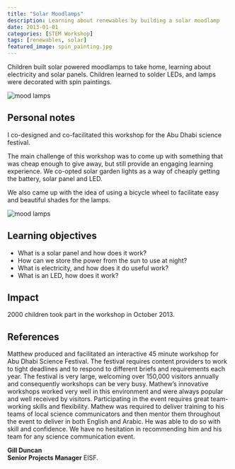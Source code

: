 ```yaml
---
title: "Solar Moodlamps"
description: Learning about renewables by building a solar moodlamp
date: 2013-01-01
categories: [STEM Workshop]
tags: [renewables, solar]
featured_image: spin_painting.jpg
---
```


Children built solar powered moodlamps to take home, learning about electricity
and solar panels. Children learned to solder LEDs, and lamps were decorated with spin paintings.

![mood lamps](/solar_moodlamp_workshop.jpg)

## Personal notes

I co-designed and co-facilitated this workshop for the Abu Dhabi science festival. 

The main challenge of this workshop was to come up with something that was cheap
enough to give away, but still provide an engaging learning experience. We
co-opted solar garden lights as a way of cheaply getting the battery, solar
panel and LED. 

We also came up with the idea of using a bicycle wheel to facilitate easy and
beautiful shades for the lamps.

![mood lamps](/solar_moodlamps.jpg)

## Learning objectives

* What is a solar panel and how does it work?
* How can we store the power from the sun to use at night?
* What is electricity, and how does it do useful work?
* What is an LED, how does it work?

## Impact

2000 children took part in the workshop in October 2013.

## References

Matthew produced and facilitated an interactive 45 minute workshop for Abu Dhabi
Science Festival. The festival requires content providers to work to tight
deadlines and to respond to different briefs and requirements each year. The
festival is very large, welcoming over 150,000 visitors annually and consequently workshops can be very busy. Mathew’s innovative workshops worked very well in
this environment and were always popular and well received by visitors.
Participating in the event requires great team-working skills and flexibility.
Mathew was required to deliver training to his teams of local science
communicators and then mentor them throughout the event to deliver in both
English and Arabic. He was able to do so with skill and confidence. We have no
hesitation in recommending him and his team for any science communication event.

**Gill Duncan**  
**Senior Projects Manager** EISF.
